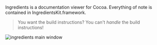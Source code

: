 Ingredients is a documentation viewer for Cocoa. Everything of note is contained in IngredientsKit.framework.

> You want the build instructions? You can't *handle* the build instructions!

![ingredients main window](http://www.fileability.net/snaps/kitchen_sink.png)

